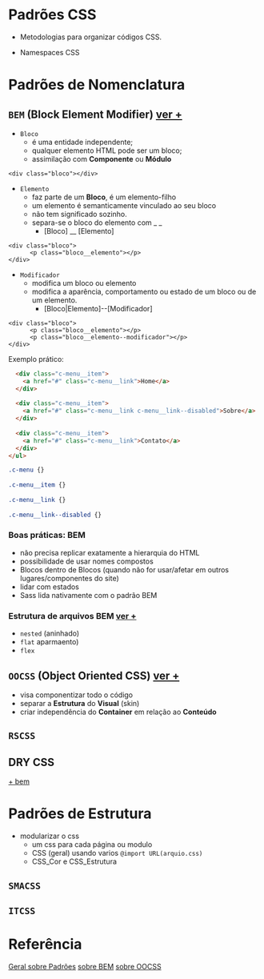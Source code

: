 # Padrões CSS
- Metodologias para organizar códigos CSS.

- Namespaces CSS


# Padrões de Nomenclatura

## `BEM` (Block Element Modifier) [ver +](https://en.bem.info/methodology/key-concepts/#block)

- `Bloco`
  - é uma entidade independente;
  - qualquer elemento HTML pode ser um bloco;
  - assimilação com **Componente** ou **Módulo**
  
~~~
<div class="bloco"></div>
~~~


- `Elemento` 
  - faz parte de um **Bloco**, é um elemento-filho 
  - um elemento é semanticamente vinculado ao seu bloco
  - não tem significado sozinho. 
  - separa-se o bloco do elemento com _ _ 
    - [Bloco] __ [Elemento]
~~~
<div class="bloco">
      <p class="bloco__elemento"></p>
</div>
~~~


- `Modificador`
  - modifica um bloco ou elemento 
  - modifica a aparência, comportamento ou estado de um bloco ou de um elemento.
    - [Bloco|Elemento]--[Modificador]
    
~~~ 
<div class="bloco">
      <p class="bloco__elemento"></p>
      <p class="bloco__elemento--modificador"></p>
</div>
~~~


Exemplo prático:
~~~HTML
  <div class="c-menu__item">
    <a href="#" class="c-menu__link">Home</a>
  </div>
 
  <div class="c-menu__item">
    <a href="#" class="c-menu__link c-menu__link--disabled">Sobre</a>
  </div>
 
  <div class="c-menu__item">
    <a href="#" class="c-menu__link">Contato</a>
  </div>
</ul>
~~~

~~~CSS
.c-menu {}
 
.c-menu__item {}
 
.c-menu__link {}
 
.c-menu__link--disabled {}
~~~

### Boas práticas: BEM
- não precisa replicar exatamente a hierarquia do HTML
- possibilidade de usar nomes compostos
- Blocos dentro de Blocos (quando não for usar/afetar em outros lugares/componentes do site)
- lidar com estados
- Sass lida nativamente com o padrão BEM

### Estrutura de arquivos BEM [ver +](https://en.bem.info/methodology/filestructure/)
- `nested` (aninhado)
- `flat` aparmaento)
- `flex` 


## `OOCSS` (Object Oriented CSS) [ver +](https://medium.com/tableless/arquitetura-css-d344fb01dd18)
- visa componentizar todo o código
- separar a **Estrutura** do **Visual** (skin)
- criar independência do **Container** em relação ao **Conteúdo**






## `RSCSS`

## DRY CSS 

[+ bem](https://tableless.com.br/oocss-smacss-bem-dry-css-afinal-como-escrever-css/)

# Padrões de Estrutura 

- modularizar o css
  - um css para cada página ou modulo
  - CSS (geral) usando varios `@import URL(arquio.css)`
  - CSS_Cor e CSS_Estrutura
  
  
## `SMACSS`
## `ITCSS`



# Referência
[Geral sobre Padrões](http://www.andrefelizardo.com.br/blog/padroes-css/)
[sobre BEM](http://getbem.com/introduction/)
[sobre OOCSS](http://oocss.org/)

